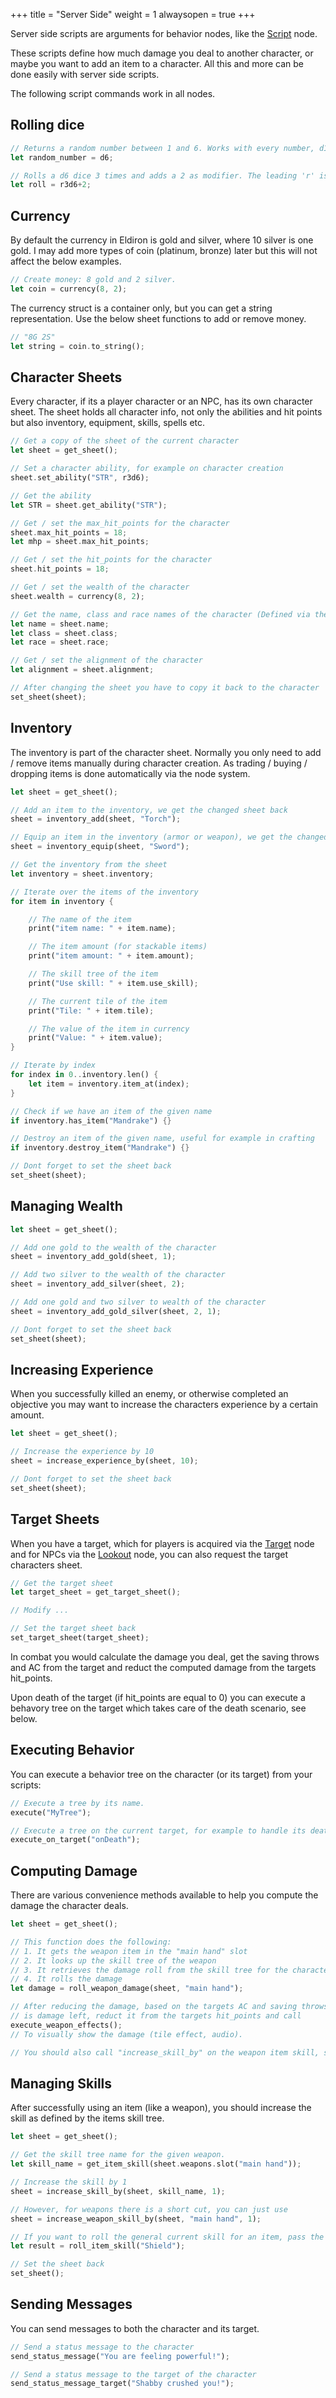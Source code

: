 +++
title = "Server Side"
weight = 1
alwaysopen = true
+++

Server side scripts are arguments for behavior nodes, like the [Script](../../nodes/#script) node.

These scripts define how much damage you deal to another character, or maybe you want to add an item to a character. All this and more can be done easily with server side scripts.

The following script commands work in all nodes.

## Rolling dice

```rust
// Returns a random number between 1 and 6. Works with every number, d18, d1000 etc.
let random_number = d6;

// Rolls a d6 dice 3 times and adds a 2 as modifier. The leading 'r' is required.
let roll = r3d6+2;
```

## Currency

By default the currency in Eldiron is gold and silver, where 10 silver is one gold. I may add more types of coin (platinum, bronze) later but this will not affect the below examples.

```rust
// Create money: 8 gold and 2 silver.
let coin = currency(8, 2);
```

The currency struct is a container only, but you can get a string representation. Use the below sheet functions to add or remove money.

```rust
// "8G 2S"
let string = coin.to_string();
```

## Character Sheets

Every character, if its a player character or an NPC, has its own character sheet. The sheet holds all character info, not only the abilities and hit points but also inventory, equipment, skills, spells etc.

```rust
// Get a copy of the sheet of the current character
let sheet = get_sheet();

// Set a character ability, for example on character creation
sheet.set_ability("STR", r3d6);

// Get the ability
let STR = sheet.get_ability("STR");

// Get / set the max_hit_points for the character
sheet.max_hit_points = 18;
let mhp = sheet.max_hit_points;

// Get / set the hit_points for the character
sheet.hit_points = 18;

// Get / set the wealth of the character
sheet.wealth = currency(8, 2);

// Get the name, class and race names of the character (Defined via the character settings)
let name = sheet.name;
let class = sheet.class;
let race = sheet.race;

// Get / set the alignment of the character
let alignment = sheet.alignment;

// After changing the sheet you have to copy it back to the character
set_sheet(sheet);
```

## Inventory

The inventory is part of the character sheet. Normally you only need to add / remove items manually during character creation. As trading / buying / dropping items is done automatically via the node system.

```rust
let sheet = get_sheet();

// Add an item to the inventory, we get the changed sheet back
sheet = inventory_add(sheet, "Torch");

// Equip an item in the inventory (armor or weapon), we get the changed sheet back
sheet = inventory_equip(sheet, "Sword");

// Get the inventory from the sheet
let inventory = sheet.inventory;

// Iterate over the items of the inventory
for item in inventory {

    // The name of the item
    print("item name: " + item.name);

    // The item amount (for stackable items)
    print("item amount: " + item.amount);

    // The skill tree of the item
    print("Use skill: " + item.use_skill);

    // The current tile of the item
    print("Tile: " + item.tile);

    // The value of the item in currency
    print("Value: " + item.value);
}

// Iterate by index
for index in 0..inventory.len() {
    let item = inventory.item_at(index);
}

// Check if we have an item of the given name
if inventory.has_item("Mandrake") {}

// Destroy an item of the given name, useful for example in crafting
if inventory.destroy_item("Mandrake") {}

// Dont forget to set the sheet back
set_sheet(sheet);
```

## Managing Wealth

```rust
let sheet = get_sheet();

// Add one gold to the wealth of the character
sheet = inventory_add_gold(sheet, 1);

// Add two silver to the wealth of the character
sheet = inventory_add_silver(sheet, 2);

// Add one gold and two silver to wealth of the character
sheet = inventory_add_gold_silver(sheet, 2, 1);

// Dont forget to set the sheet back
set_sheet(sheet);
```

## Increasing Experience

When you successfully killed an enemy, or otherwise completed an objective you may want to increase the characters experience by a certain amount.

```rust
let sheet = get_sheet();

// Increase the experience by 10
sheet = increase_experience_by(sheet, 10);

// Dont forget to set the sheet back
set_sheet(sheet);
```

## Target Sheets

When you have a target, which for players is acquired via the [Target](../../nodes/#target) node and for NPCs via the [Lookout](../../nodes/#lookout) node, you can also request the target characters sheet.

```rust
// Get the target sheet
let target_sheet = get_target_sheet();

// Modify ...

// Set the target sheet back
set_target_sheet(target_sheet);
```

In combat you would calculate the damage you deal, get the saving throws and AC from the target and reduct the computed damage from the targets hit_points.

Upon death of the target (if hit_points are equal to 0) you can execute a behavory tree on the target which takes care of the death scenario, see below.

## Executing Behavior

You can execute a behavior tree on the character (or its target) from your scripts:

```rust
// Execute a tree by its name.
execute("MyTree");

// Execute a tree on the current target, for example to handle its death
execute_on_target("onDeath");
```

## Computing Damage

There are various convenience methods available to help you compute the damage the character deals.

```rust
let sheet = get_sheet();

// This function does the following:
// 1. It gets the weapon item in the "main hand" slot
// 2. It looks up the skill tree of the weapon
// 3. It retrieves the damage roll from the skill tree for the characters skill level
// 4. It rolls the damage
let damage = roll_weapon_damage(sheet, "main hand");

// After reducing the damage, based on the targets AC and saving throws, if there
// is damage left, reduct it from the targets hit_points and call
execute_weapon_effects();
// To visually show the damage (tile effect, audio).

// You should also call "increase_skill_by" on the weapon item skill, see below.
```

## Managing Skills

After successfully using an item (like a weapon), you should increase the skill as defined by the items skill tree.

```rust
let sheet = get_sheet();

// Get the skill tree name for the given weapon.
let skill_name = get_item_skill(sheet.weapons.slot("main hand"));

// Increase the skill by 1
sheet = increase_skill_by(sheet, skill_name, 1);

// However, for weapons there is a short cut, you can just use
sheet = increase_weapon_skill_by(sheet, "main hand", 1);

// If you want to roll the general current skill for an item, pass the item name to
let result = roll_item_skill("Shield");

// Set the sheet back
set_sheet();
```

## Sending Messages

You can send messages to both the character and its target.

```rust
// Send a status message to the character
send_status_message("You are feeling powerful!");

// Send a status message to the target of the character
send_status_message_target("Shabby crushed you!");
```